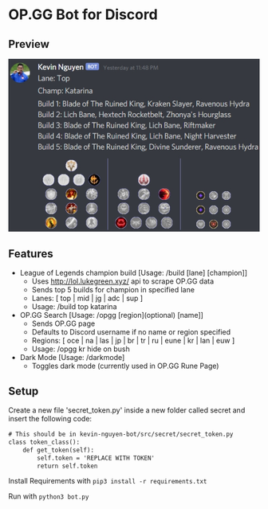 # OP.GG Bot for Discord

## Preview ##
![Preview Image 1](https://raw.githubusercontent.com/mattlau1/Kevin-Nguyen-Bot/master/preview/Preview.jpg)

## Features ##
- League of Legends champion build [Usage: /build [lane] [champion]]
    - Uses http://lol.lukegreen.xyz/ api to scrape OP.GG data
    - Sends top 5 builds for champion in specified lane
    - Lanes: [ top | mid | jg | adc | sup ]
    - Usage: /build top katarina
- OP.GG Search [Usage: /opgg [region]\(optional) [name]]
    - Sends OP.GG page
    - Defaults to Discord username if no name or region specified
    - Regions: [ oce | na | las | jp | br | tr | ru | eune | kr | lan | euw ]
    - Usage: /opgg kr hide on bush
- Dark Mode [Usage: /darkmode]
    - Toggles dark mode (currently used in OP.GG Rune Page)

## Setup ##
Create a new file 'secret_token.py' inside a new folder called secret and insert the following code:
```
# This should be in kevin-nguyen-bot/src/secret/secret_token.py
class token_class():
    def get_token(self):
        self.token = 'REPLACE WITH TOKEN'
        return self.token
```

Install Requirements with ``` pip3 install -r requirements.txt ```

Run with ``` python3 bot.py ```
